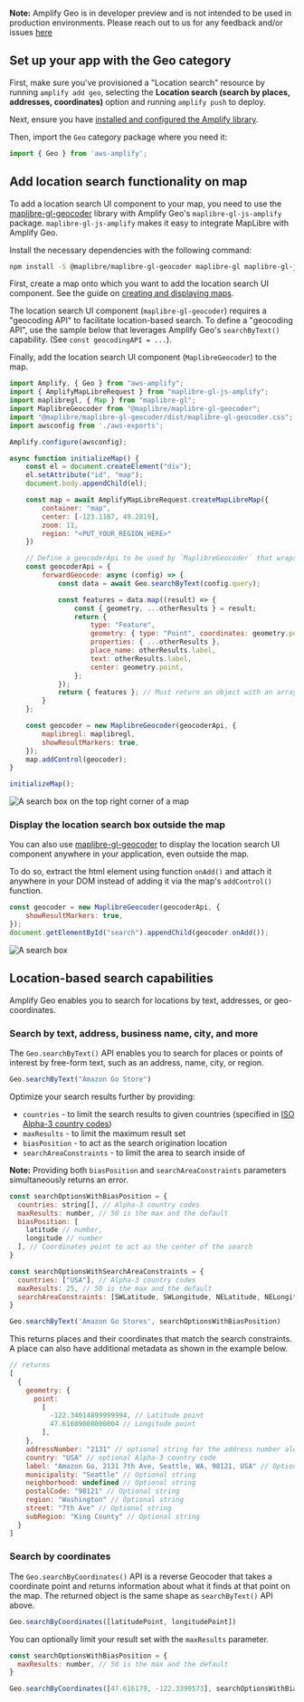 <amplify-callout>

**Note:** Amplify Geo is in developer preview and is not intended to be used in production environments. Please reach out to us for any feedback and/or issues [here](https://github.com/aws-amplify/amplify-js/issues)

</amplify-callout>

## Set up your app with the Geo category

First, make sure you've provisioned a "Location search" resource by running `amplify add geo`, selecting the **Location search (search by places, addresses, coordinates)** option and running `amplify push` to deploy.

Next, ensure you have [installed and configured the Amplify library](~/lib/geo/getting-started.md).

Then, import the `Geo` category package where you need it:

```javascript
import { Geo } from 'aws-amplify';
```

## Add location search functionality on map

To add a location search UI component to your map, you need to use the [maplibre-gl-geocoder](https://github.com/maplibre/maplibre-gl-geocoder) library with Amplify Geo's `maplibre-gl-js-amplify` package. `maplibre-gl-js-amplify` makes it easy to integrate MapLibre with Amplify Geo.

Install the necessary dependencies with the following command:

```bash
npm install -S @maplibre/maplibre-gl-geocoder maplibre-gl maplibre-gl-js-amplify 
```

First, create a map onto which you want to add the location search UI component. See the guide on [creating and displaying maps](~/lib/geo/maps.md). 

The location search UI component (`maplibre-gl-geocoder`) requires a "geocoding API" to facilitate location-based search. To define a "geocoding API", use the sample below that leverages Amplify Geo's `searchByText()` capability. (See `const geocodingAPI = ...`).

Finally, add the location search UI component (`MaplibreGeocoder`) to the map.

```javascript
import Amplify, { Geo } from "aws-amplify";
import { AmplifyMapLibreRequest } from "maplibre-gl-js-amplify";
import maplibregl, { Map } from "maplibre-gl";
import MaplibreGeocoder from "@maplibre/maplibre-gl-geocoder";
import "@maplibre/maplibre-gl-geocoder/dist/maplibre-gl-geocoder.css";
import awsconfig from './aws-exports';

Amplify.configure(awsconfig);

async function initializeMap() {
    const el = document.createElement("div");
    el.setAttribute("id", "map");
    document.body.appendChild(el);

    const map = await AmplifyMapLibreRequest.createMapLibreMap({
        container: "map",
        center: [-123.1187, 49.2819],
        zoom: 11,
        region: "<PUT_YOUR_REGION_HERE>"
    })

    // Define a geocoderApi to be used by `MaplibreGeocoder` that wraps the Amplify Geo APIs
    const geocoderApi = {
        forwardGeocode: async (config) => {
            const data = await Geo.searchByText(config.query);

            const features = data.map((result) => {
                const { geometry, ...otherResults } = result;
                return {
                    type: "Feature",
                    geometry: { type: "Point", coordinates: geometry.point },
                    properties: { ...otherResults },
                    place_name: otherResults.label,
                    text: otherResults.label,
                    center: geometry.point,
                };
            });
            return { features }; // Must return an object with an array of features
        }
    };

    const geocoder = new MaplibreGeocoder(geocoderApi, {
        maplibregl: maplibregl,
        showResultMarkers: true,
    });
    map.addControl(geocoder);
}

initializeMap();
```

![A search box on the top right corner of a map](~/images/geocoder-search-box-map.png)

### Display the location search box outside the map

You can also use [maplibre-gl-geocoder](https://github.com/maplibre/maplibre-gl-geocoder) to display the location search UI component anywhere in your application, even outside the map.

To do so, extract the html element using function `onAdd()` and attach it anywhere in your DOM instead of adding it via the map's `addControl()` function.

```javascript
const geocoder = new MaplibreGeocoder(geocoderApi, {
    showResultMarkers: true,
});
document.getElementById("search").appendChild(geocoder.onAdd());
```

![A search box](~/images/geocoder-search-box.png)

## Location-based search capabilities

Amplify Geo enables you to search for locations by text, addresses, or geo-coordinates.

### Search by text, address, business name, city, and more 

The `Geo.searchByText()` API enables you to search for places or points of interest by free-form text, such as an address, name, city, or region.

```javascript
Geo.searchByText("Amazon Go Store")
```

Optimize your search results further by providing:
- `countries` - to limit the search results to given countries (specified in [ISO Alpha-3 country codes](https://en.wikipedia.org/wiki/ISO_3166-1_alpha-3))
- `maxResults` - to limit the maximum result set
- `biasPosition` - to act as the search origination location
- `searchAreaConstraints` - to limit the area to search inside of

 **Note:** Providing both `biasPosition` and `searchAreaConstraints` parameters simultaneously returns an error.

```javascript
const searchOptionsWithBiasPosition = {
  countries: string[], // Alpha-3 country codes
  maxResults: number, // 50 is the max and the default
  biasPosition: [
    latitude // number,
    longitude // number
  ], // Coordinates point to act as the center of the search
}

const searchOptionsWithSearchAreaConstraints = {
  countries: ["USA"], // Alpha-3 country codes
  maxResults: 25, // 50 is the max and the default
  searchAreaConstraints: [SWLatitude, SWLongitude, NELatitude, NELongitude], // Bounding box to search inside of
}

Geo.searchByText('Amazon Go Stores', searchOptionsWithBiasPosition)
```

This returns places and their coordinates that match the search constraints. A place can also have additional metadata as shown in the example below.

```javascript
// returns
[
  {
    geometry: {
      point:
        [
          -122.34014899999994, // Latitude point
          47.61609000000004 // Longitude point
        ],
    },  
    addressNumber: "2131" // optional string for the address number alone
    country: "USA" // optional Alpha-3 country code
    label: "Amazon Go, 2131 7th Ave, Seattle, WA, 98121, USA" // Optional string
    municipality: "Seattle" // Optional string
    neighborhood: undefined // Optional string
    postalCode: "98121" // Optional string
    region: "Washington" // Optional string
    street: "7th Ave" // Optional string
    subRegion: "King County" // Optional string
  }
]
```

### Search by coordinates

The `Geo.searchByCoordinates()` API is a reverse Geocoder that takes a coordinate point and returns information about what it finds at that point on the map. The returned object is the same shape as `searchByText()` API above.

```javascript
Geo.searchByCoordinates([latitudePoint, longitudePoint])
```

You can optionally limit your result set with the `maxResults` parameter.

```javascript
const searchOptionsWithBiasPosition = {
  maxResults: number, // 50 is the max and the default
}

Geo.searchByCoordinates([47.616179, -122.3399573], searchOptionsWithBiasPosition)
```
